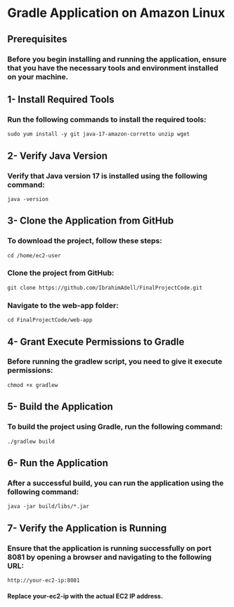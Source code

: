 # Gradle Application on Amazon Linux
## Prerequisites
### Before you begin installing and running the application, ensure that you have the necessary tools and environment installed on your machine.

## 1- Install Required Tools
### Run the following commands to install the required tools:
```
sudo yum install -y git java-17-amazon-corretto unzip wget
```
## 2- Verify Java Version
### Verify that Java version 17 is installed using the following command:
```
java -version
```
## 3- Clone the Application from GitHub
### To download the project, follow these steps:
```
cd /home/ec2-user
```
### Clone the project from GitHub:
```
git clone https://github.com/IbrahimAdell/FinalProjectCode.git
```
### Navigate to the web-app folder:
```
cd FinalProjectCode/web-app
```
## 4- Grant Execute Permissions to Gradle
### Before running the gradlew script, you need to give it execute permissions:
```
chmod +x gradlew
```
## 5- Build the Application
### To build the project using Gradle, run the following command:
```
./gradlew build
```
## 6- Run the Application
### After a successful build, you can run the application using the following command:
```
java -jar build/libs/*.jar
```
## 7- Verify the Application is Running
### Ensure that the application is running successfully on port 8081 by opening a browser and navigating to the following URL:
```
http://your-ec2-ip:8081
```
#### Replace your-ec2-ip with the actual EC2 IP address.
